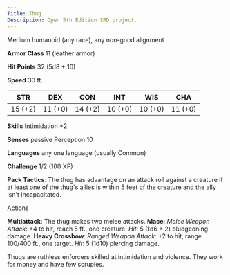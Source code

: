```yaml
---
Title: Thug
Description: Open 5th Edition SRD project.
---
```


Medium humanoid (any race), any non-good alignment

**Armor Class** 11 (leather armor)

**Hit Points** 32 (5d8 + 10)

**Speed** 30 ft.

STR     | DEX     | CON     | INT     | WIS     | CHA
------- | ------- | ------- | ------- | ------- | -------
15 (+2) | 11 (+0) | 14 (+2) | 10 (+0) | 10 (+0) | 11 (+0)

**Skills** Intimidation +2

**Senses** passive Perception 10

**Languages** any one language (usually Common)

**Challenge** 1/2 (100 XP)

**Pack Tactics**: The thug has advantage on an attack roll against a     creature if at least one of the thug's allies is within 5 feet of     the creature and the ally isn't incapacitated.

Actions

**Multiattack**: The thug makes two melee attacks. **Mace**: _Melee Weapon Attack_: +4 to hit, reach 5 ft.,     one creature. _Hit_: 5 (1d6 + 2) bludgeoning damage. **Heavy Crossbow**: _Ranged Weapon Attack_: +2 to hit, range 100/400     ft., one target. _Hit_: 5 (1d10) piercing damage.

Thugs are ruthless enforcers skilled at intimidation and violence. They work for money and have few scruples.

